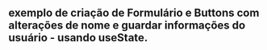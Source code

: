 ## exemplo de criação de Formulário e Buttons com alterações de nome e guardar informações do usuário - usando useState.




